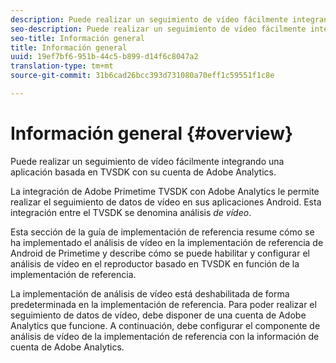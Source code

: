 ```yaml
---
description: Puede realizar un seguimiento de vídeo fácilmente integrando una aplicación basada en TVSDK con su cuenta de Adobe Analytics.
seo-description: Puede realizar un seguimiento de vídeo fácilmente integrando una aplicación basada en TVSDK con su cuenta de Adobe Analytics.
seo-title: Información general
title: Información general
uuid: 19ef7bf6-951b-44c5-b899-d14f6c8047a2
translation-type: tm+mt
source-git-commit: 31b6cad26bcc393d731080a70eff1c59551f1c8e

---
```



# Información general {#overview}

Puede realizar un seguimiento de vídeo fácilmente integrando una aplicación basada en TVSDK con su cuenta de Adobe Analytics.

La integración de Adobe Primetime TVSDK con Adobe Analytics le permite realizar el seguimiento de datos de vídeo en sus aplicaciones Android. Esta integración entre el TVSDK se denomina análisis *de vídeo*.

Esta sección de la guía de implementación de referencia resume cómo se ha implementado el análisis de vídeo en la implementación de referencia de Android de Primetime y describe cómo se puede habilitar y configurar el análisis de vídeo en el reproductor basado en TVSDK en función de la implementación de referencia.

La implementación de análisis de vídeo está deshabilitada de forma predeterminada en la implementación de referencia. Para poder realizar el seguimiento de datos de vídeo, debe disponer de una cuenta de Adobe Analytics que funcione. A continuación, debe configurar el componente de análisis de vídeo de la implementación de referencia con la información de cuenta de Adobe Analytics.
